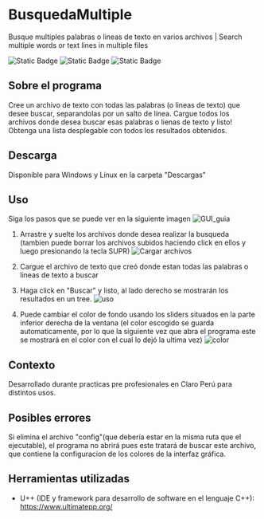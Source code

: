 # BusquedaMultiple
Busque multiples palabras o lineas de texto en varios archivos | Search multiple words or text lines in multiple files

![Static Badge](https://img.shields.io/badge/estado-en_desarrollo-green)
![Static Badge](https://img.shields.io/badge/disponible_para-linux-black)
![Static Badge](https://img.shields.io/badge/disponible_para-windows-black)

## Sobre el programa
Cree un archivo de texto con todas las palabras (o lineas de texto) que desee buscar, separandolas por un salto de línea. Cargue todos los archivos donde desea buscar esas palabras o lienas de texto y listo! Obtenga una lista desplegable con todos los resultados obtenidos.

## Descarga
Disponible para Windows y Linux en la carpeta "Descargas"

## Uso
Siga los pasos que se puede ver en la siguiente imagen
![GUI_guia](https://github.com/victorhg28/BusquedaMultiple/assets/53150635/0736c477-eabe-4270-9629-4cec072e1168)

  1. Arrastre y suelte los archivos donde desea realizar la busqueda (tambien puede borrar los archivos subidos haciendo click en ellos y luego presionando la tecla SUPR)
     ![Cargar archivos](https://github.com/victorhg28/BusquedaMultiple/assets/53150635/eed68a74-8e91-4493-bd0b-15d17ca590e0)

  2. Cargue el archivo de texto que creó donde estan todas las palabras o lineas de texto a buscar
  3. Haga click en "Buscar" y listo, al lado derecho se mostrarán los resultados en un tree.
    ![uso](https://github.com/victorhg28/BusquedaMultiple/assets/53150635/9d2a7629-bbc1-4c03-9696-092b4180e39a)
  4. Puede cambiar el color de fondo usando los sliders situados en la parte inferior derecha de la ventana (el color escogido se guarda automaticamente, por lo que la siguiente vez que abra el programa este se mostrará en el color con el cual lo dejó la ultima vez)
     ![color](https://github.com/victorhg28/BusquedaMultiple/assets/53150635/b9e7f6f8-244a-4d14-baae-3578a486ed5d)

## Contexto
Desarrollado durante practicas pre profesionales en Claro Perú para distintos usos.

## Posibles errores
Si elimina el archivo "config"(que debería estar en la misma ruta que el ejecutable), el programa no abrirá pues este tratará de buscar este archivo, que contiene la configuracion de los colores de la interfaz gráfica.

## Herramientas utilizadas
- U++ (IDE y framework para desarrollo de software en el lenguaje C++): https://www.ultimatepp.org/
